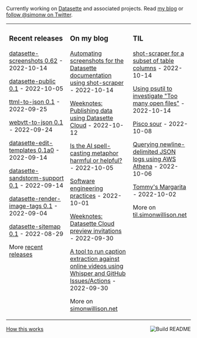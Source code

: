 Currently working on [Datasette](https://datasette.io/) and associated projects. Read [my blog](https://simonwillison.net/) or [follow @simonw on Twitter](https://twitter.com/simonw).

<table><tr><td valign="top" width="33%">

### Recent releases
<!-- recent_releases starts -->
[datasette-screenshots 0.62](https://github.com/simonw/datasette-screenshots/releases/tag/0.62) - 2022-10-14

[datasette-public 0.1](https://github.com/simonw/datasette-public/releases/tag/0.1) - 2022-10-05

[ttml-to-json 0.1](https://github.com/simonw/ttml-to-json/releases/tag/0.1) - 2022-09-25

[webvtt-to-json 0.1](https://github.com/simonw/webvtt-to-json/releases/tag/0.1) - 2022-09-24

[datasette-edit-templates 0.1a0](https://github.com/simonw/datasette-edit-templates/releases/tag/0.1a0) - 2022-09-14

[datasette-sandstorm-support 0.1](https://github.com/simonw/datasette-sandstorm-support/releases/tag/0.1) - 2022-09-14

[datasette-render-image-tags 0.1](https://github.com/simonw/datasette-render-image-tags/releases/tag/0.1) - 2022-09-04

[datasette-sitemap 0.1](https://github.com/simonw/datasette-sitemap/releases/tag/0.1) - 2022-08-29
<!-- recent_releases ends -->
More [recent releases](https://github.com/simonw/simonw/blob/main/releases.md)
</td><td valign="top" width="34%">

### On my blog
<!-- blog starts -->
[Automating screenshots for the Datasette documentation using shot-scraper](http://simonwillison.net/2022/Oct/14/automating-screenshots/) - 2022-10-14

[Weeknotes: Publishing data using Datasette Cloud](http://simonwillison.net/2022/Oct/12/publishing-data/) - 2022-10-12

[Is the AI spell-casting metaphor harmful or helpful?](http://simonwillison.net/2022/Oct/5/spell-casting/) - 2022-10-05

[Software engineering practices](http://simonwillison.net/2022/Oct/1/software-engineering-practices/) - 2022-10-01

[Weeknotes: Datasette Cloud preview invitations](http://simonwillison.net/2022/Sep/30/datasette-cloud/) - 2022-09-30

[A tool to run caption extraction against online videos using Whisper and GitHub Issues/Actions](http://simonwillison.net/2022/Sep/30/action-transcription/) - 2022-09-30
<!-- blog ends -->
More on [simonwillison.net](https://simonwillison.net/)
</td><td valign="top" width="33%">

### TIL
<!-- tils starts -->
[shot-scraper for a subset of table columns](https://til.simonwillison.net/shot-scraper/subset-of-table-columns) - 2022-10-14

[Using psutil to investigate "Too many open files"](https://til.simonwillison.net/python/too-many-open-files-psutil) - 2022-10-14

[Pisco sour](https://til.simonwillison.net/cocktails/pisco-sour) - 2022-10-08

[Querying newline-delimited JSON logs using AWS Athena](https://til.simonwillison.net/aws/athena-newline-json) - 2022-10-06

[Tommy's Margarita](https://til.simonwillison.net/cocktails/tommys-margarita) - 2022-10-02
<!-- tils ends -->
More on [til.simonwillison.net](https://til.simonwillison.net/)
</td></tr></table>

<a href="https://github.com/simonw/simonw/actions"><img src="https://github.com/simonw/simonw/workflows/Build%20README/badge.svg" align="right" alt="Build README"></a> <a href="https://simonwillison.net/2020/Jul/10/self-updating-profile-readme/">How this works</a>
